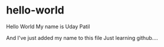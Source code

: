 # hello-world
Hello World My name is Uday Patil

And I've just added my name to this file
Just learning github....
